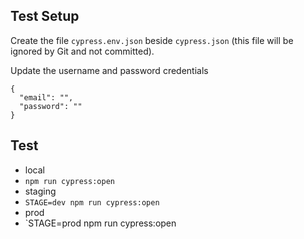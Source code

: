 ## Test Setup

Create the file `cypress.env.json` beside `cypress.json` (this file will be ignored by Git and not committed).

Update the username and password credentials

```
{
  "email": "",
  "password": ""
}
```

## Test

- local
- `npm run cypress:open`
- staging
- `STAGE=dev npm run cypress:open`
- prod
- `STAGE=prod npm run cypress:open
